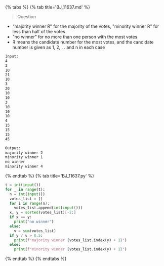 {% tabs %}
{% tab title='BJ_11637.md' %}

> Question

* "majority winner R" for the majority of the votes, "minority winner R" for less than half of the votes
* "no winner" for no more than one person with the most votes
* R means the candidate number for the most votes, and the candidate number is given as 1, 2, . . and n in each case

```txt
Input:
4
3
10
21
10
3
20
10
10
3
10
10
10
4
15
15
15
45

Output:
majority winner 2
minority winner 1
no winner
minority winner 4
```

{% endtab %}
{% tab title='BJ_11637.py' %}

```py
t = int(input())
for _ in range(t):
  n = int(input())
  votes_list = []
  for i in range(n):
    votes_list.append(int(input()))
  x, y = sorted(votes_list)[-2:]
  if x == y:
    print("no winner")
  else:
    v = sum(votes_list)
  if y / v > 0.5:
    print(f"majority winner {votes_list.index(y) + 1}")
  else:
    print(f"minority winner {votes_list.index(y) + 1}")
```

{% endtab %}
{% endtabs %}
